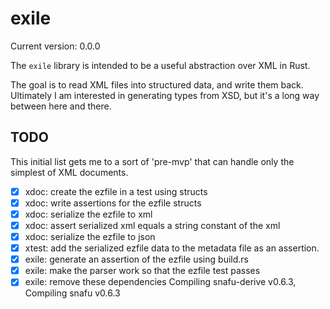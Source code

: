 # exile

Current version: 0.0.0


The `exile` library is intended to be a useful abstraction over XML in Rust.

The goal is to read XML files into structured data, and write them back.
Ultimately I am interested in generating types from XSD, but it's a long way between here and there.

## TODO

This initial list gets me to a sort of 'pre-mvp' that can handle only the simplest of XML documents.

 * [x] xdoc: create the ezfile in a test using structs
 * [x] xdoc: write assertions for the ezfile structs
 * [x] xdoc: serialize the ezfile to xml
 * [x] xdoc: assert serialized xml equals a string constant of the xml
 * [x] xdoc: serialize the ezfile to json
 * [x] xtest: add the serialized ezfile data to the metadata file as an assertion.
 * [x] exile: generate an assertion of the ezfile using build.rs
 * [x] exile: make the parser work so that the ezfile test passes
 * [x] exile: remove these dependencies Compiling snafu-derive v0.6.3, Compiling snafu v0.6.3